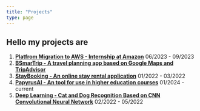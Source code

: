 ```yaml
---
title: "Projects"
type: page
---
```


## Hello my projects are

1. [**Platfrom Migration to AWS - Internship at Amazon**](/projects/amazonintern)  06/2023 - 09/2023             
2. [**BSmarTrip - A travel planning app based on Google Maps and TripAdvisor**](/projects/bsmartrip)
3. [**StayBooking - An online stay rental application**](/projects/staybooking)    01/2022 - 03/2022
4. [**PapyrusAI - An tool for use in higher education courses**](/projects/papyrusai) 01/2024 - current
5. [**Deep Learning - Cat and Dog Recognition Based on CNN Convolutional Neural Network**](/projects/catdogrecognition) 02/2022 - 05/2022

<!-- 3. [Smart home communication network and control system - Internship at CAS](/projects/smarthome) _07/2023 - 10/2023_ -->